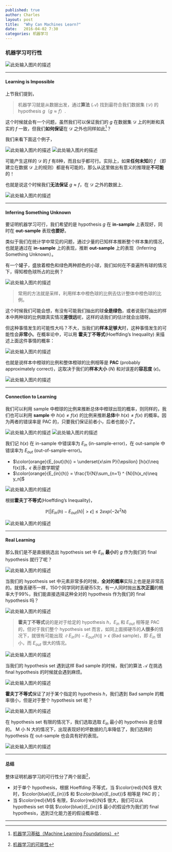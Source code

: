 ```yaml
---
published: true
author: Charles
layout: post
title:  "Why Can Machines Learn?"
date:   2016-04-02 7:30
categories: 机器学习 
---
```


### 机器学习可行性
![此处输入图片的描述][1]


----------


#### Learning is Impossible
上节我们提到，

> 机器学习就是从数据出发，通过**算法** ($\mathcal{A}$) 找到最符合我们数据集 ($\mathcal{D}$) 的 hypothesis $g$（$g \approx f$）.

这个时候就会有一个问题，虽然我们可以保证我们的 $g$ 在数据集 $\mathcal{D}$ 上的判断和真实的 $f$ 一致，但我们**如何保证**在 $\mathcal{D}$ 之外也同样如此[^1]？

我们来看下面这个例子，

![此处输入图片的描述][2]
![此处输入图片的描述][3]

可能产生这样的 $\mathcal{D}$ 的 $f$ 有8种，而且似乎都可行。实际上，如果**任何未知**的 $f$ （即建立在数据 $\mathcal{D}$ 上的规则）都是有可能的，那么从这里做出有意义的推理是**不可能**的！

也就是说这个时候我们**无法保证** $g \approx f$，在 $\mathcal{D}$ 之外的数据上.

![此处输入图片的描述][4]


----------


#### Inferring Something Unknown
要证明机器学习可行，我们希望的是 hypothesis $g$ 在 **in-sample** 上表现好，同时在 **out-sample** 表现**也要好**。

类似于我们在统计学中常见的问题，通过少量的已知样本推断整个样本集的情况，也就是通过在 **in-sample** 上的表现，推断 **out-sample** 上的表现（Inferring Something Unknown）。

有一个罐子，盛放着橙色和绿色两种颜色的小球，我们如何在不查遍所有球的情况下，得知橙色球所占的比例？

![此处输入图片的描述][5]

> 常用的方法就是采样，利用样本中橙色球的比例去估计整体中橙色球的比例。

这个时候我们可能会想，有没有可能我们抽出的球**全是绿色**，或者说我们抽出的样本中两种球的比例跟真实情况**差很远**呢，这样的话我们的估计就会出错呀。

但这种事情发生的可能性大吗？不大，当我们的**样本足够大**时，这种事情发生的可能性会**非常小**。在概率论中，可以用 **霍夫丁不等式**(Hoeffding’s Inequality)  来描述上面这件事情的概率：

![此处输入图片的描述][6]

也就是说样本中橙球的比例和整体橙球的比例相等是 **PAC** (probably approximately correct)，这取决于我们的**样本大小** ($N$) 和对误差的**容忍度** ($\epsilon$)。

![此处输入图片的描述][7]


----------

#### Connection to Learning
我们可以利用 sample 中橙球的比例来推断总体中橙球出现的概率，则同样的，我们也可以利用 **sample** 中 $h(x)\not=f(x)$ 的比例来推断**总体**中 $h(x)\not=f(x)$ 的概率。因为两者的错误率是 PAC 的，只要我们保证前者小，后者也就小了。

![此处输入图片的描述][8]
![此处输入图片的描述][9]

我们记 $h(x)$ 在 in-sample 中错误率为 $E_{in}$ (in-sample-error)，在 out-sample 中错误率为 $E_{out}$ (out-of-sample-error)。

- $\color{orange}{E_{out}(h)} = \underset{x\sim P}{\epsilon} [h(x)\neq f(x)]$，$\epsilon$ 表示数学期望
- $\color{orange}{E_{in}(h)} = \frac{1}{N}\sum_{n=1} ^ {N}[h(x_n)\neq y_n]$

![此处输入图片的描述][10]

根据**霍夫丁不等式**(Hoeffding’s Inequality)，

$$\mathbb{P}[|E_{in}(h)-E_{out}(h)|\gt \epsilon]\leq 2 exp(-2\epsilon ^2N)$$

![此处输入图片的描述][11]


----------


#### Real Learning
那么我们是不是直接挑选出 hypothesis set 中 $E_{in}$ **最小**的 $g$ 作为我们的 final hypothesis 就行了呢？

![此处输入图片的描述][12]

当我们的 hypothesis set 中元素非常多的时候，**全对的概率**实际上也是是非常高的。就像丢硬币一样，150个同学同时丢硬币5次，有一人同时抛出**五次正面**的概率大于99%，我们能直接选择这种全对的 hypothesis 作为我们的 final hypothesis 吗？

![此处输入图片的描述][13]

> **霍夫丁不等式**说的是对于给定的 hypothesis $h$，$E_{in}$ 和 $E_{out}$ 相等是 PAC 的，但对于我们整个 hypothesis set 而言，如同上面掷硬币的**人很多**的情况下，就很有可能出现 $\|E_{in}(h)-E_{out}(h)\|\gt \epsilon$ (Bad sample)，即 $E_{in}$ 很小，而 $E_{out}$ 很大的情况。

![此处输入图片的描述][14]

当我们的 hypothesis set 遇到这样 Bad sample 的时候，我们的算法 $\mathcal{A}$ 在挑选 final hypothesis 的时候就会遇到麻烦。

![此处输入图片的描述][15]

**霍夫丁不等式**保证了对于某个指定的 hypothesis $h$，我们遇到 Bad sample 的概率很小，但是对于整个 hypothesis set 呢？

![此处输入图片的描述][16]

在 hypothesis set 有限的情况下，我们选取选取 $E_{in}$ 最小的 hypothesis 是合理的。 M 小 N 大的情况下，出现表现好的坏数据的几率降低了，我们选择的 hypothesis 在 out-sample 也会具有好的表现。

![此处输入图片的描述][17]


----------

#### 总结
整体证明机器学习的可行性分了两个层面[^2]，

- 对于单个 hypothesis，根据 Hoeffding 不等式，当 $\color{red}{N}$ 很大时，$\color{blue}{E_{in}}$ 和 $\color{blue}{E_{out}}$ 相等是 PAC 的；
- 当 $\color{red}{M}$ 有限，$\color{red}{N}$ 很大，我们可以从 hypothesis set 中挑 $\color{blue}{E_{in}}$ 最小的假设作为我们的 final hypothesis，选到泛化能力差的假设概率低 .

----------


[^1]: [机器学习基础（Machine Learning Foundations）](https://www.coursera.org/course/ntumlone)
[^2]: [机器学习的可能性](http://www.cnblogs.com/HappyAngel/p/3495804.html)

  [1]: http://7xjbdi.com1.z0.glb.clouddn.com/2016-04-04_103334.png
  [2]: http://7xjbdi.com1.z0.glb.clouddn.com/2016-04-04_110139.png
  [3]: http://7xjbdi.com1.z0.glb.clouddn.com/2016-04-04_110301.png
  [4]: http://7xjbdi.com1.z0.glb.clouddn.com/2016-04-04_111259.png
  [5]: http://7xjbdi.com1.z0.glb.clouddn.com/2016-04-04_122602.png
  [6]: http://7xjbdi.com1.z0.glb.clouddn.com/2016-04-04_123127.png
  [7]: http://7xjbdi.com1.z0.glb.clouddn.com/2016-04-04_124751.png
  [8]: http://7xjbdi.com1.z0.glb.clouddn.com/2016-04-04_131533.png
  [9]: http://7xjbdi.com1.z0.glb.clouddn.com/2016-04-04_131809.png
  [10]: http://7xjbdi.com1.z0.glb.clouddn.com/2016-04-04_133439.png
  [11]: http://7xjbdi.com1.z0.glb.clouddn.com/2016-04-04_133950.png
  [12]: http://7xjbdi.com1.z0.glb.clouddn.com/2016-04-04_142623.png
  [13]: http://7xjbdi.com1.z0.glb.clouddn.com/2016-04-04_144129.png
  [14]: http://7xjbdi.com1.z0.glb.clouddn.com/2016-04-04_145215.png?imageView2/2/w/500
  [15]: http://7xjbdi.com1.z0.glb.clouddn.com/2016-04-04_150233.png
  [16]: http://7xjbdi.com1.z0.glb.clouddn.com/2016-04-04_150800.png
  [17]: http://7xjbdi.com1.z0.glb.clouddn.com/2016-04-04_151653.png